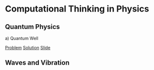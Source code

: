 # Computational Thinking in Physics


## Quantum Physics
a) Quantum Well

[Problem](QuantumPhysics_Q1.md)
[Solution](designingQW.py)
[Slide](DesigningaQuantum‑WellInfra‑Red.pdf)

## Waves and Vibration
